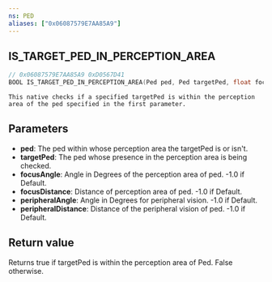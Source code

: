 ```yaml
---
ns: PED
aliases: ["0x06087579E7AA85A9"]
---
```

## IS_TARGET_PED_IN_PERCEPTION_AREA

```c
// 0x06087579E7AA85A9 0xD0567D41
BOOL IS_TARGET_PED_IN_PERCEPTION_AREA(Ped ped, Ped targetPed, float focusAngle, float focusDistance, float peripheralAngle, float peripheralDistance);
```
```
This native checks if a specified targetPed is within the perception area of the ped specified in the first parameter.
```

## Parameters
* **ped**: The ped within whose perception area the targetPed is or isn't.
* **targetPed**: The ped whose presence in the perception area is being checked.
* **focusAngle**: Angle in Degrees of the perception area of ped. -1.0 if Default.
* **focusDistance**: Distance of perception area of ped. -1.0 if Default.
* **peripheralAngle**: Angle in Degrees for peripheral vision. -1.0 if Default.
* **peripheralDistance**: Distance of the peripheral vision of ped. -1.0 if Default.

## Return value
Returns true if targetPed is within the perception area of Ped. False otherwise.

